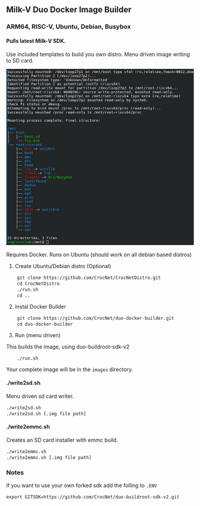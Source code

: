 ## Milk-V Duo Docker Image Builder
### ARM64, RISC-V, Ubuntu, Debian, Busybox
#### Pulls latest Milk-V SDK.

Use included templates to build you own distro. Menu driven image writing to SD card.

![imgConsole](https://github.com/CrocNet/.github/blob/main/images/imgConsole.png)

  
Requires Docker.  Runs on Ubuntu (should work on all debian based distros)

1. Create Ubuntu/Debian distro (Optional)
````
    git clone https://github.com/CrocNet/CrocNetDistro.git
    cd CrocNetDistro
    ./run.sh
    cd ..
````
2. Instal Docker Builder 

````
    git clone https://github.com/CrocNet/duo-docker-builder.git  
    cd duo-docker-builder  
````
  
3. Run (menu driven)
  
This builds the image, using duo-buildroot-sdk-v2  
````
    ./run.sh  
````

Your complete image will be in the `images` directory.  
  
#### ./write2sd.sh  
  
Menu driven sd card writer.  

    ./write2sd.sh
    ./write2sd.sh [.img file path]

#### ./write2emmc.sh
  
Creates an SD card installer with emmc build. 

    ./write2emmc.sh
    ./write2emmc.sh [.img file path]

### Notes

If you want to use your own forked sdk add the folling to `.ENV`

````
export GITSDK=https://github.com/CrocNet/duo-buildroot-sdk-v2.git
````
